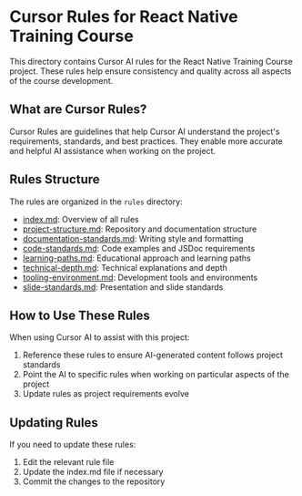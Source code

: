# Cursor Rules for React Native Training Course

This directory contains Cursor AI rules for the React Native Training Course project. These rules help ensure consistency and quality across all aspects of the course development.

## What are Cursor Rules?

Cursor Rules are guidelines that help Cursor AI understand the project's requirements, standards, and best practices. They enable more accurate and helpful AI assistance when working on the project.

## Rules Structure

The rules are organized in the `rules` directory:

- [index.md](./rules/index.md): Overview of all rules
- [project-structure.md](./rules/project-structure.md): Repository and documentation structure
- [documentation-standards.md](./rules/documentation-standards.md): Writing style and formatting
- [code-standards.md](./rules/code-standards.md): Code examples and JSDoc requirements
- [learning-paths.md](./rules/learning-paths.md): Educational approach and learning paths
- [technical-depth.md](./rules/technical-depth.md): Technical explanations and depth
- [tooling-environment.md](./rules/tooling-environment.md): Development tools and environments
- [slide-standards.md](./rules/slide-standards.md): Presentation and slide standards

## How to Use These Rules

When using Cursor AI to assist with this project:

1. Reference these rules to ensure AI-generated content follows project standards
2. Point the AI to specific rules when working on particular aspects of the project
3. Update rules as project requirements evolve

## Updating Rules

If you need to update these rules:

1. Edit the relevant rule file
2. Update the index.md file if necessary
3. Commit the changes to the repository 